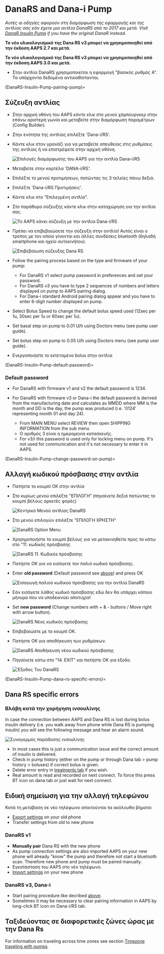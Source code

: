 # DanaRS and Dana-i Pump

*Αυτές οι οδηγίες αφορούν στη διαμόρφωση της εφαρμογής και της αντλίας σας εάν έχετε μια αντλία DanaRS από το 2017 και μετά. Visit [DanaR Insulin Pump](./DanaR-Insulin-Pump.md) if you have the original DanaR instead.*

**Το νέο υλικολογισμικό της Dana RS v3 μπορεί να χρησιμοποιηθεί από την έκδοση AAPS 2.7 και μετά.**

**Το νέο υλικολογισμικό της Dana RS v3 μπορεί να χρησιμοποιηθεί από την έκδοση AAPS 3.0 και μετά.**

* Στην αντλία DanaRS χρησιμοποιείται η εφαρμογή "βασικός ρυθμός Α". Τα υπάρχοντα δεδομένα αντικαθίστανται.

(DanaRS-Insulin-Pump-pairing-pump)=

## Σύζευξη αντλίας

* Στην αρχική οθόνη του AAPS κάντε κλικ στο μενού χάμπουργκερ στην επάνω αριστερή γωνία και μεταβείτε στην διαμόρφωση παραμέτρων (Config Builder).
* Στην ενότητα της αντλίας επιλέξτε 'Dana-i/RS'.
* Κάντε κλικ στον γρανάζι για να μεταβείτε απευθείας στις ρυθμίσεις της αντλίας ή να επιστρέψετε στην αρχική οθόνη.
    
    ![Επιλογές διαμόρφωσης του AAPS για την αντλία Dana-i/RS](../images/DanaRS_i_ConfigB.png)

* Μεταβείτε στην καρτέλα 'DANA-i/RS'.

* Επιλέξτε το μενού προτιμήσεων, πατώντας τις 3 τελείες πάνω δεξιά. 
* Επιλέξτε 'Dana-i/RS Προτιμήσεις'.
* Κάντε κλικ στο "Επιλεγμένη αντλία".
* Στο παράθυρο σύζευξης κάντε κλικ στην καταχώρηση για την αντλία σας.
    
    ![Το AAPS κάνει σύζευξη με την αντλία Dana-i/RS](../images/DanaRS_i_Pairing.png)

* Πρέπει να επιβεβαιώσετε την σύζευξη στην αντλία! </b> Αυτός είναι ο τρόπος με τον οποίο γίνονται και άλλες συνδέσεις bluetooth (δηλαδή smartphone και ηχείο αυτοκινήτου).
    
    ![Επιβεβαίωση σύζευξης Dana RS](../images/DanaRS_Pairing.png)

* Follow the pairing process based on the type and firmware of your pump:
    
    * For DanaRS v1 select pump password in preferences and set your password.
    * For DanaRS v3 you have to type 2 sequences of numbers and letters displayed on pump to AAPS pairing dialog.
    * For Dana-i standard Android pairing dialog appear and you have to enter 6-digit number displayed on pump.

* Select Bolus Speed to change the default bolus speed used (12sec per 1u, 30sec per 1u or 60sec per 1u).

* Set basal step on pump to 0.01 U/h using Doctors menu (see pump user guide).
* Set bolus step on pump to 0.05 U/h using Doctors menu (see pump user guide).
* Ενεργοποιήστε το εκτεταμένο bolus στην αντλία

(DanaRS-Insulin-Pump-default-password)=

### Default password

* For DanaRS with firmware v1 and v2 the default password is 1234.
* For DanaRS with firmware v3 or Dana-i the default password is derived from the manufacturing date and calculates as MMDD where MM is the month and DD is the day, the pump was produced (i.e. '0124' representing month 01 and day 24).
    
    * From MAIN MENU select REVIEW then open SHIPPING INFORMATION from the sub menu
    * Ο αριθμός 3 είναι η ημερομηνία κατασκευής. 
    * For v3/i this password is used only for locking menu on pump. It's not used for communication and it's not necessary to enter it in AAPS.

(DanaRS-Insulin-Pump-change-password-on-pump)=

## Αλλαγή κωδικού πρόσβασης στην αντλία

* Πατήστε το κουμπί OK στην αντλία
* Στο κυρίως μενού επιλέξτε "ΕΠΙΛΟΓΗ" (πηγαίνετε δεξιά πατώντας το κουμπί βέλους αρκετές φορές)
    
    ![Κεντρικό Μενού αντλίας DanaRS](../images/DanaRSPW_01_MainMenu.png)

* Στο μενού επιλογών επιλέξτε "ΕΠΙΛΟΓΗ ΧΡΗΣΤΗ"
    
    ![DanaRS Option Menu](../images/DanaRSPW_02_OptionMenu.png)

* Χρησιμοποιήστε το κουμπί βέλους για να μετακινηθείτε προς τα κάτω στο "11. κωδικός πρόσβασης
    
    ![DanaRS 11. Κωδικόs πρόσβασης](../images/DanaRSPW_03_11PW.png)

* Πατήστε OK για να εισάγετε τον παλιό κωδικό πρόσβασης.

* Enter **old password** (Default password see [above](#default-password)) and press OK
    
    ![Εισαγωγή παλιού κωδικού πρόσβασης για την αντλία DanaRS](../images/DanaRSPW_04_11PWenter.png)

* Εάν εισάγετε λάθος κωδικό πρόσβασης εδώ δεν θα υπάρχει κάποιο μήνυμα που να υποδεικνύει αποτυχία!

* Set **new password** (Change numbers with + & - buttons / Move right with arrow button).
    
    ![DanaRS Νέος κωδικός πρόσβασης](../images/DanaRSPW_05_PWnew.png)

* Επιβεβαιώστε με το κουμπί OK.

* Πατήστε OK για αποθήκευση των ρυθμίσεων.
    
    ![DanaRS Αποθήκευση νέου κωδικού πρόσβασης](../images/DanaRSPW_06_PWnewSave.png)

* Πηγαίνετε κάτω στο "14. EXIT" και πατήστε OK για έξοδο.
    
    ![Έξοδος Του DanaRS](../images/DanaRSPW_07_Exit.png)

(DanaRS-Insulin-Pump-dana-rs-specific-errors)=

## Dana RS specific errors

### Βλάβη κατά την χορήγηση ινσουλίνης

In case the connection between AAPS and Dana RS is lost during bolus insulin delivery (i.e. you walk away from phone while Dana RS is pumping insulin) you will see the following message and hear an alarm sound.

![Συναγερμός παράδοσης ινσουλίνης](../images/DanaRS_Error_bolus.png)

* In most cases this is just a communication issue and the correct amount of insulin is delivered.
* Check in pump history (either on the pump or through Dana tab > pump history > boluses) if correct bolus is given.
* Delete error entry in [treatments tab](#screens-bolus-carbs) if you wish.
* Real amount is read and recorded on next connect. To force this press BT icon on dana tab or just wait for next connect.

## Ειδική σημείωση για την αλλαγή τηλεφώνου

Κατά τη μετάβαση σε νέο τηλέφωνο απαιτούνται τα ακόλουθα βήματα:

* [Export settings](../Maintenance/ExportImportSettings.md) on your old phone
* Transfer settings from old to new phone

### DanaRS v1

* **Manually pair** Dana RS with the new phone
* As pump connection settings are also imported AAPS on your new phone will already "know" the pump and therefore not start a bluetooth scan. Therefore new phone and pump must be paired manually.
* Εγκατάσταση του AAPS στο νέο τηλέφωνο.
* [Import settings](../Maintenance/ExportImportSettings.md) on your new phone

### DanaRS v3, Dana-i

* Start pairing procedure like decribed [above](#pairing-pump).
* Sometimes it may be necessary to clear pairing information in AAPS by long-click BT icon on Dana-i/RS tab.

## Ταξιδεύοντας σε διαφορετικές ζώνες ώρας με την Dana Rs

For information on traveling across time zones see section [Timezone traveling with pumps](#timezone-traveling-danarv2-danars).